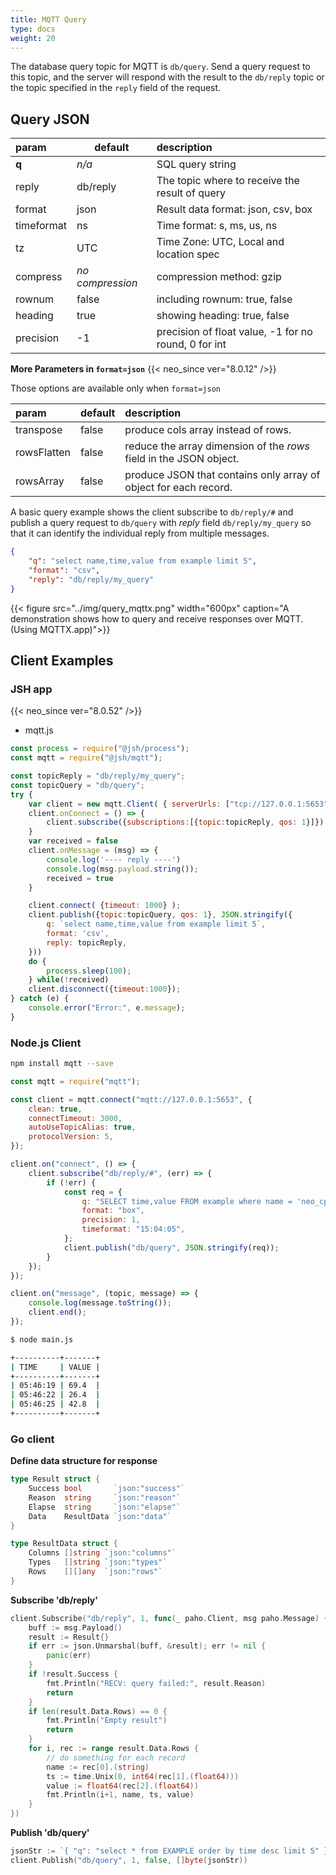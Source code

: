 ```yaml
---
title: MQTT Query
type: docs
weight: 20
---
```


The database query topic for MQTT is `db/query`. Send a query request to this topic, and the server will respond with the result to the `db/reply` topic or the topic specified in the `reply` field of the request.

## Query JSON

| param       | default | description                   |
|:----------- |---------|:----------------------------- |
| **q**       | _n/a_   | SQL query string              |
| reply       | db/reply| The topic where to receive the result of query |
| format      | json    | Result data format: json, csv, box |
| timeformat  | ns      | Time format: s, ms, us, ns    |
| tz          | UTC     | Time Zone: UTC, Local and location spec |
| compress    | _no compression_   | compression method: gzip      |
| rownum      | false   | including rownum: true, false |
| heading     | true    | showing heading: true, false  |
| precision   | -1      | precision of float value, -1 for no round, 0 for int |

**More Parameters in `format=json`** {{< neo_since ver="8.0.12" />}}

Those options are available only when `format=json`

| param       | default | description                   |
|:----------- |---------|:----------------------------- |
| transpose   | false   | produce cols array instead of rows. |
| rowsFlatten | false   | reduce the array dimension of the *rows* field in the JSON object. |
| rowsArray   | false   | produce JSON that contains only array of object for each record.  |


A basic query example shows the client subscribe to `db/reply/#` and publish a query request to `db/query` with *reply* field `db/reply/my_query` so that it can identify the individual reply from multiple messages.

```json
{
    "q": "select name,time,value from example limit 5",
    "format": "csv",
    "reply": "db/reply/my_query"
}
```

{{< figure src="../img/query_mqttx.png" width="600px" caption="A demonstration shows how to query and receive responses over MQTT. (Using MQTTX.app)">}}

## Client Examples

### JSH app

{{< neo_since ver="8.0.52" />}}

- mqtt.js

```js
const process = require("@jsh/process");
const mqtt = require("@jsh/mqtt");

const topicReply = "db/reply/my_query";
const topicQuery = "db/query";
try {
    var client = new mqtt.Client( { serverUrls: ["tcp://127.0.0.1:5653"] } );
    client.onConnect = () => {
        client.subscribe({subscriptions:[{topic:topicReply, qos: 1}]})
    }
    var received = false
    client.onMessage = (msg) => {
        console.log('---- reply ----')
        console.log(msg.payload.string());
        received = true
    }

    client.connect( {timeout: 1000} );
    client.publish({topic:topicQuery, qos: 1}, JSON.stringify({
        q: `select name,time,value from example limit 5`,
        format: 'csv',
        reply: topicReply,
    }))
    do {
        process.sleep(100);
    } while(!received)
    client.disconnect({timeout:1000});
} catch (e) {
    console.error("Error:", e.message);
}
```

### Node.js Client

```sh
npm install mqtt --save
```

```js
const mqtt = require("mqtt");

const client = mqtt.connect("mqtt://127.0.0.1:5653", {
    clean: true,
    connectTimeout: 3000,
    autoUseTopicAlias: true,
    protocolVersion: 5,
});

client.on("connect", () => {
    client.subscribe("db/reply/#", (err) => {
        if (!err) {
            const req = {
                q: "SELECT time,value FROM example where name = 'neo_cpu.percent' limit 3",
                format: "box",
                precision: 1,
                timeformat: "15:04:05",
            };
            client.publish("db/query", JSON.stringify(req));
        }
    });
});

client.on("message", (topic, message) => {
    console.log(message.toString());
    client.end();
});
```

```sh
$ node main.js

+----------+-------+
| TIME     | VALUE |
+----------+-------+
| 05:46:19 | 69.4  |
| 05:46:22 | 26.4  |
| 05:46:25 | 42.8  |
+----------+-------+
```

### Go client

**Define data structure for response**

```go
type Result struct {
	Success bool       `json:"success"`
	Reason  string     `json:"reason"`
	Elapse  string     `json:"elapse"`
	Data    ResultData `json:"data"`
}

type ResultData struct {
	Columns []string `json:"columns"`
	Types   []string `json:"types"`
	Rows    [][]any  `json:"rows"`
}
```

**Subscribe 'db/reply'**

```go
client.Subscribe("db/reply", 1, func(_ paho.Client, msg paho.Message) {
    buff := msg.Payload()
    result := Result{}
    if err := json.Unmarshal(buff, &result); err != nil {
        panic(err)
    }
    if !result.Success {
        fmt.Println("RECV: query failed:", result.Reason)
        return
    }
    if len(result.Data.Rows) == 0 {
        fmt.Println("Empty result")
        return
    }
    for i, rec := range result.Data.Rows {
        // do something for each record
        name := rec[0].(string)
        ts := time.Unix(0, int64(rec[1].(float64)))
        value := float64(rec[2].(float64))
        fmt.Println(i+1, name, ts, value)
    }
})
```

**Publish 'db/query'**

```go
jsonStr := `{ "q": "select * from EXAMPLE order by time desc limit 5" }`
client.Publish("db/query", 1, false, []byte(jsonStr))
```